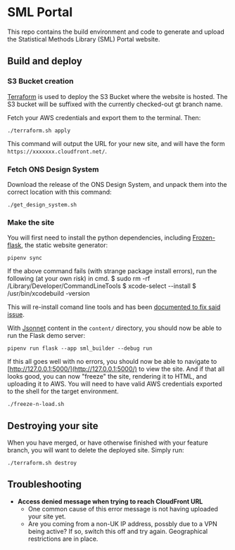 # SML Portal

This repo contains the build environment and code to generate and upload the Statistical Methods Library (SML) Portal website.

## Build and deploy

### S3 Bucket creation

[Terraform](https://www.terraform.io/intro) is used to deploy the S3 Bucket where the website is hosted. The S3 bucket will be suffixed with the currently checked-out gt branch name.

Fetch your AWS credentials and export them to the terminal. Then:

```shell
./terraform.sh apply
```

This command will output the URL for your new site, and will have the form `https://xxxxxxx.cloudfront.net/`.

### Fetch ONS Design System

Download the release of the ONS Design System, and unpack them into the correct location with this command:

```shell
./get_design_system.sh
```

### Make the site

You will first need to install the python dependencies, including [Frozen-flask](https://pythonhosted.org/Frozen-Flask/), the static website generator:

```shell
pipenv sync
```

If the above command fails (with strange package install errors), run the following (at your own risk) in cmd.
$ sudo rm -rf /Library/Developer/CommandLineTools
$ xcode-select --install
$ /usr/bin/xcodebuild -version

This will re-install comand line tools and has been [documented to fix said issue](https://github.com/pyenv/pyenv/issues/1738).

With [Jsonnet](https://jsonnet.org/learning/getting_started.html) content in the `content/` directory, you should now be able to run the Flask demo server:

```shell
pipenv run flask --app sml_builder --debug run
```

If this all goes well with no errors, you should now be able to navigate to [http://127.0.0.1:5000/](http://127.0.0.1:5000/) to view the site. And if that all looks good, you can now "freeze" the site, rendering it to HTML, and uploading it to AWS. You will need to have valid AWS credentials exported to the shell for the target environment.

```shell
./freeze-n-load.sh
```

## Destroying your site

When you have merged, or have otherwise finished with your feature branch, you will want to delete the deployed site. Simply run:

```shell
./terraform.sh destroy
```

## Troubleshooting

* __Access denied message when trying to reach CloudFront URL__
  * One common cause of this error message is not having uploaded your site yet.
  * Are you coming from a non-UK IP address, possbly due to a VPN being active? If so, switch this off and try again. Geographical restrictions are in place.
